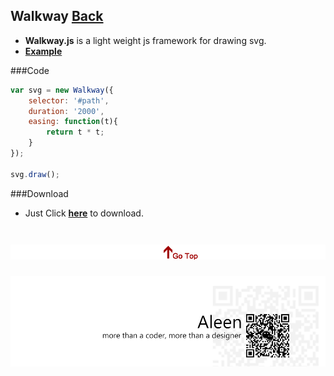 ## Walkway [Back](./../Framework.md)

- **Walkway.js** is a light weight js framework for drawing svg.
- [**Example**](http://aleen42.github.io/example/Walkway/example.html)

###Code

```js
var svg = new Walkway({
	selector: '#path',
	duration: '2000',
	easing: function(t){
		return t * t;
	}
});

svg.draw();

```
###Download
- Just Click [**here**](./walkway.min.js) to download.

<a href="#" style="left:200px;"><img src="./../../../../pic/gotop.png"></a>
=====
<a href="http://aleen42.github.io/" target="_blank" ><img src="./../../../../pic/tail.gif"></a>